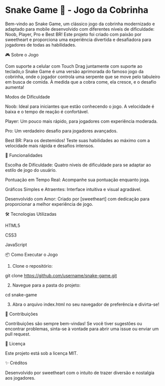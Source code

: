 

# Snake Game 🐍 - Jogo da Cobrinha

Bem-vindo ao Snake Game, um clássico jogo da cobrinha modernizado e adaptado para mobile desenvolvido com diferentes níveis de dificuldade: Noob, Player, Pro e Best BR! Este projeto foi criado com paixão por sweetheart e proporciona uma experiência divertida e desafiadora para jogadores de todas as habilidades.

🎮 Sobre o Jogo

Com suporte a celular com Touch Drag juntamente com suporte ao teclado,o Snake Game é uma versão aprimorada do famoso jogo da cobrinha, onde o jogador controla uma serpente que se move pelo tabuleiro em busca de comida. À medida que a cobra come, ela cresce, e o desafio aumenta!

Modos de Dificuldade

Noob: Ideal para iniciantes que estão conhecendo o jogo. A velocidade é baixa e o tempo de reação é confortável.

Player: Um pouco mais rápido, para jogadores com experiência moderada.

Pro: Um verdadeiro desafio para jogadores avançados.

Best BR: Para os destemidos! Teste suas habilidades ao máximo com a velocidade mais rápida e desafios intensos.


🚀 Funcionalidades

Escolha de Dificuldade: Quatro níveis de dificuldade para se adaptar ao estilo de jogo do usuário.

Pontuação em Tempo Real: Acompanhe sua pontuação enquanto joga.

Gráficos Simples e Atraentes: Interface intuitiva e visual agradável.

Desenvolvido com Amor: Criado por [sweetheart] com dedicação para proporcionar a melhor experiência de jogo.


🛠️ Tecnologias Utilizadas

HTML5

CSS3

JavaScript


📦 Como Executar o Jogo

1. Clone o repositório:

git clone https://github.com/username/snake-game.git


2. Navegue para a pasta do projeto:

cd snake-game


3. Abra o arquivo index.html no seu navegador de preferência e divirta-se!


🤝 Contribuições

Contribuições são sempre bem-vindas! Se você tiver sugestões ou encontrar problemas, sinta-se à vontade para abrir uma issue ou enviar um pull request.

📄 Licença

Este projeto está sob a licença MIT.

✨ Créditos

Desenvolvido por sweetheart com o intuito de trazer diversão e nostalgia aos jogadores.
